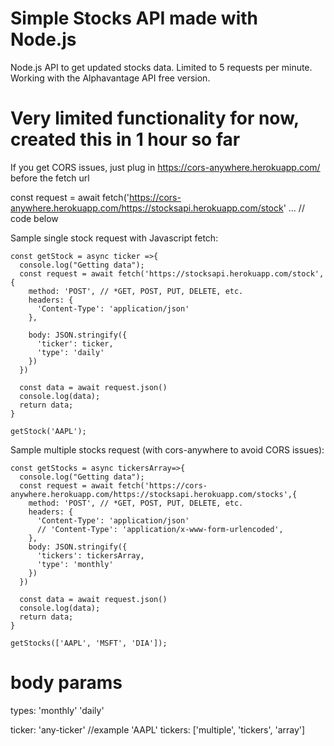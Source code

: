 # Simple Stocks API made with Node.js

Node.js API to get updated stocks data.
Limited to 5 requests per minute.
Working with the Alphavantage API free version.

# Very limited functionality for now, created this in 1 hour so far

If you get CORS issues, just plug in https://cors-anywhere.herokuapp.com/ before the fetch url

const request = await fetch('https://cors-anywhere.herokuapp.com/https://stocksapi.herokuapp.com/stock' ...  // code below

Sample single stock request with Javascript fetch:
```
const getStock = async ticker =>{
  console.log("Getting data");
  const request = await fetch('https://stocksapi.herokuapp.com/stock',{
    method: 'POST', // *GET, POST, PUT, DELETE, etc.
    headers: {
      'Content-Type': 'application/json'
    },

    body: JSON.stringify({
      'ticker': ticker,
      'type': 'daily'
    })
  })

  const data = await request.json()
  console.log(data);
  return data;
}

getStock('AAPL');
```

Sample multiple stocks request (with cors-anywhere to avoid CORS issues):

```
const getStocks = async tickersArray=>{
  console.log("Getting data");
  const request = await fetch('https://cors-anywhere.herokuapp.com/https://stocksapi.herokuapp.com/stocks',{
    method: 'POST', // *GET, POST, PUT, DELETE, etc.
    headers: {
      'Content-Type': 'application/json'
      // 'Content-Type': 'application/x-www-form-urlencoded',
    },
    body: JSON.stringify({
      'tickers': tickersArray,
      'type': 'monthly'
    })
  })

  const data = await request.json()
  console.log(data);
  return data;
}

getStocks(['AAPL', 'MSFT', 'DIA']);
```

# body params
types: 
'monthly' 
'daily'

ticker: 'any-ticker' //example 'AAPL'
tickers: ['multiple', 'tickers', 'array']



